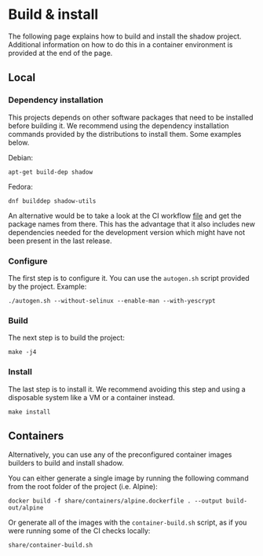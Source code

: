 # Build & install

The following page explains how to build and install the shadow project.
Additional information on how to do this in a container environment is provided
at the end of the page.

## Local

### Dependency installation

This projects depends on other software packages that need to be installed
before building it. We recommend using the dependency installation commands
provided by the distributions to install them. Some examples below.

Debian:
```
apt-get build-dep shadow
```

Fedora:
```
dnf builddep shadow-utils
```

An alternative would be to take a look at the CI workflow [file](../../.github/workflows/runner.yml)
and get the package names from there. This has the advantage that it
also includes new dependencies needed for the development version
which might have not been present in the last release.

### Configure

The first step is to configure it. You can use the
`autogen.sh` script provided by the project. Example:

```
./autogen.sh --without-selinux --enable-man --with-yescrypt
```

### Build

The next step is to build the project:

```
make -j4
```

### Install

The last step is to install it. We recommend avoiding this step and using a
disposable system like a VM or a container instead.

```
make install
```

## Containers

Alternatively, you can use any of the preconfigured container images builders
to build and install shadow.

You can either generate a single image by running the following command from
the root folder of the project (i.e. Alpine):

```
docker build -f share/containers/alpine.dockerfile . --output build-out/alpine
```

Or generate all of the images with the `container-build.sh` script, as if you
were running some of the CI checks locally:

```
share/container-build.sh
```
